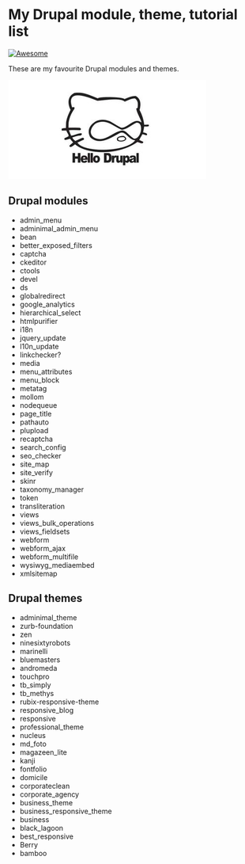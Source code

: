 # My Drupal module, theme, tutorial list

[![Awesome](https://cdn.rawgit.com/sindresorhus/awesome/d7305f38d29fed78fa85652e3a63e154dd8e8829/media/badge.svg)](https://github.com/sindresorhus/awesome)

These are my favourite Drupal modules and themes.

![Drupal module, theme, tutorial list](images/drupalcat.png)

## Drupal modules
  - admin_menu
  - adminimal_admin_menu
  - bean
  - better_exposed_filters
  - captcha
  - ckeditor
  - ctools
  - devel
  - ds
  - globalredirect
  - google_analytics
  - hierarchical_select
  - htmlpurifier
  - i18n
  - jquery_update
  - l10n_update
  - linkchecker?
  - media
  - menu_attributes
  - menu_block
  - metatag
  - mollom
  - nodequeue
  - page_title
  - pathauto
  - plupload
  - recaptcha
  - search_config
  - seo_checker
  - site_map
  - site_verify
  - skinr
  - taxonomy_manager
  - token
  - transliteration
  - views
  - views_bulk_operations
  - views_fieldsets
  - webform
  - webform_ajax
  - webform_multifile
  - wysiwyg_mediaembed
  - xmlsitemap

## Drupal themes

  - adminimal_theme
  - zurb-foundation
  - zen
  - ninesixtyrobots
  - marinelli
  - bluemasters
  - andromeda
  - touchpro
  - tb_simply
  - tb_methys
  - rubix-responsive-theme
  - responsive_blog
  - responsive
  - professional_theme
  - nucleus
  - md_foto
  - magazeen_lite
  - kanji
  - fontfolio
  - domicile
  - corporateclean
  - corporate_agency
  - business_theme
  - business_responsive_theme
  - business
  - black_lagoon
  - best_responsive
  - Berry
  - bamboo

